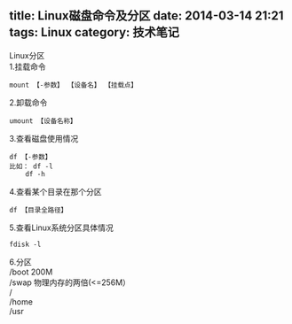 title:  Linux磁盘命令及分区 
date: 2014-03-14 21:21
tags: Linux
category: 技术笔记
---

Linux分区  
1.挂载命令  

    
    
    mount 【-参数】 【设备名】 【挂载点】

  
  
<!--more-->2.卸载命令  

    
    
    umount 【设备名称】

  
  
3.查看磁盘使用情况  

    
    
    df 【-参数】
    比如：	df -l
    	df -h

  
  
4.查看某个目录在那个分区  

    
    
    df 【目录全路径】

  
  
5.查看Linux系统分区具体情况  

    
    
    fdisk -l

  
  
6.分区  
/boot  200M  
/swap  物理内存的两倍(<=256M）  
/  
/home  
/usr

